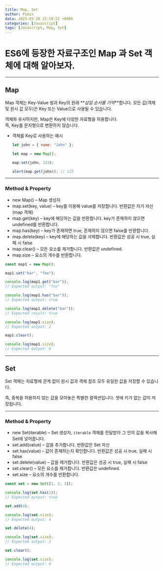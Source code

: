 ```yaml
---
title: Map, Set
author: Psmin
data: 2023-03-20 22:19:22 +0900
categories: [Javascript]
tags: [Javascript, Map, Set]
---
```


# ES6에 등장한 자료구조인 Map 과 Set 객체에 대해 알아보자.

---

## Map

Map 객체는 Key-Value 쌍과 Key의 원래 **_삽입 순서를 기억_**합니다.
모든 값(객체 및 원시 값 모두)은 Key 또는 Value으로 사용될 수 있습니다.

객체와 유사하지만, Map은 Key에 다양한 자료형을 허용합니다.  
즉, Key를 문자형으로 변환하지 않습니다.

- 객체를 Key로 사용하는 예시

  ```js
  let john = { name: "John" };

  let map = new Map();

  map.set(john, 123);

  alert(map.get(john)); // 123
  ```

---

### Method & Property

- new Map() – Map 생성자
- map.set(key, value) – key를 이용해 value를 저장합니다. 반환값은 자기 자신(map 객체)
- map.get(key) – key에 해당하는 값을 반환합니다. key가 존재하지 않으면 undefined를 반환합니다.
- map.has(key) – key가 존재하면 true, 존재하지 않으면 false를 반환합니다.
- map.delete(key) – key에 해당하는 값을 삭제합니다. 반환값은 성공 시 true, 실패 시 false
- map.clear() – 모든 요소를 제거합니다. 반환값은 undefined.
- map.size – 요소의 개수를 반환합니다.

```js
const map1 = new Map();

map1.set("bar", "foo");

console.log(map1.get("bar"));
// Expected output: "foo"

console.log(map1.has("bar"));
// Expected output: true

console.log(map1.delete("bar"));
// Expected result: true

console.log(map1.size);
// Expected output: 2

map1.clear();

console.log(map1.size);
// Expected output: 0
```

---

## Set

Set 객체는 자료형에 관계 없이 원시 값과 객체 참조 모두 유일한 값을 저장할 수 있습니다.

즉, 중복을 허용하지 않는 값을 모아놓은 특별한 컬렉션입니다. 셋에 키가 없는 값이 저장됩니다.

---

### Method & Property

- new Set(iterable) – Set 생성자, `iterable` 객체를 전달받아 그 안의 값을 복사해 Set에 넣어줍니다.
- set.add(value) – 값을 추가합니다. 반환값은 Set 자신
- set.has(value) – 값이 존재하는지 확인합니다. 반환값은 성공 시 true, 실패 시 false
- set.delete(value) – 값을 제거합니다. 반환값은 성공 시 true, 실패 시 false
- set.clear() – 모든 요소를 제거합니다. 반환값은 undefined.
- set.size – 요소의 개수를 반환합니다.

```js
const set = new Set([1, 2, 3]);

console.log(set.has(1));
// Expected output: true

set.add(4);

console.log(set.size);
// Expected output: 4

set.delete(4);

console.log(set.size);
// Expected output: 3

set.clear();

console.log(set.size);
// Expected output: 0
```

